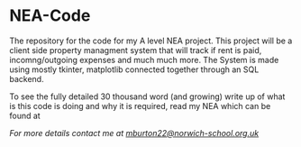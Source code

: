 # NEA-Code
The repository for the code for my A level NEA project. This project will be a client side property managment system that will track if rent is paid, incomng/outgoing expenses and much much more. The System is made using mostly tkinter, matplotlib connected together through an SQL backend.

To see the fully detailed 30 thousand word (and growing) write up of what is this code is doing and why it is required, read my NEA which can be found at <I will add a link once I have sent of my NEA for marking>

For more details contact me at mburton22@norwich-school.org.uk
